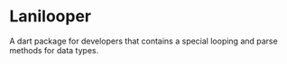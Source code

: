 # Lanilooper
A dart package for developers that contains a special looping and parse methods for data types.
